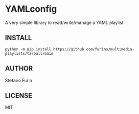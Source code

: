 # YAMLconfig

A very simple library to read/write/manage a YAML playlist

## INSTALL

    python -m pip install https://github.com/furins/multimedia-playlists/tarball/main

## AUTHOR

Stefano Furin

## LICENSE

MIT
